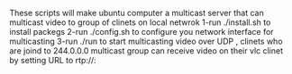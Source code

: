 These scripts will make ubuntu computer a multicast server that can multicast video to group of clinets on local netwrok
1-run ./install.sh to install packegs 
2-run ./config.sh <interface name> to configure you network interface for multicasting
3-run ./run <path to video> <Host Ip> <Port> to start multicasting video over UDP ,
clinets who are joind to 244.0.0.0 multicast group can receive video on their vlc clinet by setting URL to rtp://<server ip>:<port>
